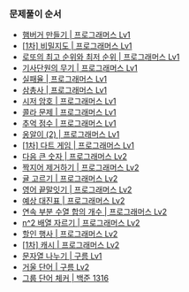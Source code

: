 ### 문제풀이 순서
- [햄버거 만들기 | 프로그래머스 Lv1](https://school.programmers.co.kr/learn/courses/30/lessons/133502)
- [[1차] 비밀지도 | 프로그래머스 Lv1](https://school.programmers.co.kr/learn/courses/30/lessons/17681)
- [로또의 최고 순위와 최저 순위 | 프로그래머스 Lv1](https://school.programmers.co.kr/learn/courses/30/lessons/77484)
- [기사단원의 무기 | 프로그래머스 Lv1](https://school.programmers.co.kr/learn/courses/30/lessons/136798)
- [실패율 | 프로그래머스 Lv1](https://school.programmers.co.kr/learn/courses/30/lessons/42889)
- [삼총사 | 프로그래머스 Lv1](https://school.programmers.co.kr/learn/courses/30/lessons/131705)
- [시저 암호 | 프로그래머스 Lv1](https://school.programmers.co.kr/learn/courses/30/lessons/12926)
- [콜라 문제 | 프로그래머스 Lv1](https://school.programmers.co.kr/learn/courses/30/lessons/132267)
- [추억 점수 | 프로그래머스 Lv1](https://school.programmers.co.kr/learn/courses/30/lessons/176963)
- [옹알이 (2) | 프로그래머스 Lv1](https://school.programmers.co.kr/learn/courses/30/lessons/13349)
- [[1차] 다트 게임 | 프로그래머스 Lv1](https://school.programmers.co.kr/learn/courses/30/lessons/17682)
- [다음 큰 숫자 | 프로그래머스 Lv2](https://school.programmers.co.kr/learn/courses/30/lessons/12911)
- [짝지어 제거하기 | 프로그래머스 Lv2](https://school.programmers.co.kr/learn/courses/30/lessons/12973)
- [귤 고르기 | 프로그래머스 Lv2](https://school.programmers.co.kr/learn/courses/30/lessons/138476)
- [영어 끝말잇기 | 프로그래머스 Lv2](https://school.programmers.co.kr/learn/courses/30/lessons/12981)
- [예상 대진표 | 프로그래머스 Lv2](https://school.programmers.co.kr/learn/courses/30/lessons/12985)
- [연속 부분 수열 합의 개수 | 프로그래머스 Lv2](https://school.programmers.co.kr/learn/courses/30/lessons/131701)
- [n^2 배열 자르기 | 프로그래머스 Lv2](https://school.programmers.co.kr/learn/courses/30/lessons/87390)
- [할인 행사 | 프로그래머스 Lv2](https://school.programmers.co.kr/learn/courses/30/lessons/131127)
- [[1차] 캐시 | 프로그래머스 Lv2](https://school.programmers.co.kr/learn/courses/30/lessons/17680)
- [문자열 나누기 | 구름 Lv1](https://level.goorm.io/exam/159665/%EB%AC%B8%EC%9E%90%EC%97%B4-%EB%82%98%EB%88%84%EA%B8%B0/quiz/1)
- [거울 단어 | 구름 Lv2](https://level.goorm.io/exam/49066/%EA%B1%B0%EC%9A%B8-%EB%8B%A8%EC%96%B4/quiz/1)
- [그룹 단어 체커 | 백준 1316](https://www.acmicpc.net/problem/1316)
